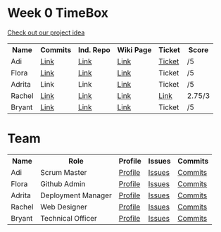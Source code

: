 # Week 0 TimeBox 

[Check out our project idea](https://github.com/adhithin/lab-kit/wiki)
<table>
  <tr>
    <th> Name </th>
    <th> Commits </th>
    <th> Ind. Repo </th>
    <th> Wiki Page </th>
    <th> Ticket </th> 
    <th> Score </th>
  </tr>
   <tr>
    <td> Adi </td>
     <td> <a href="https://github.com/adhithin/lab-kit/commits/master/README.md"> Link </a> </td>
     <td> <a href="https://github.com/adhithin/adi-personal"> Link </a> </td>
    <td><a href="https://github.com/nighthawkcoders/nighthawk_csa/wiki/Tri-2:-Tech-Talk-5-Data-Ops"> Link </a></td>
     <td> <a href="https://github.com/adhithin/adi-personal/issues/1"> Ticket </a> </td>
    <td> /5 </td>
  </tr>
  <tr>
    <td> Flora </td>
    <td> <a href="https://github.com/florayuan18/just-to-suffer/commits/main"> Link </a> </td>
    <td> <a href="https://github.com/florayuan18/just-to-suffer"> Link </a> </td>
    <td><a href="https://github.com/nighthawkcoders/nighthawk_csa/wiki/Tri-2:-Tech-Talk-5-Data-Ops"> Link </a></td>
    <td> Ticket </td>
    <td> /5 </td>
  </tr>
<tr>
    <td> Adrita </td>
    <td> Link </td>
    <td> Link </td>
    <td><a href="https://github.com/nighthawkcoders/nighthawk_csa/wiki/Tri-2:-Tech-Talk-5-Data-Ops"> Link </a></td>
    <td> Ticket </td>
    <td> /5 </td>
  </tr>
  <tr>
    <td> Rachel </td>
    <td> <a href="https://github.com/rachelklee/csa-datastructures/commits/main" > Link </td>
    <td> <a href="https://github.com/rachelklee/csa-datastructures"> Link </td>
    <td> <a href="https://github.com/rachelklee/csa-datastructures/wiki/Week-0"> Link </a></td>
    <td> <a href="https://github.com/rachelklee/csa-datastructures/issues/1"> Link </a></td>
    <td> 2.75/3 </td>
  </tr>
 <tr>
    <td> Bryant </td>
    <td><a href="https://github.com/HexaDrakon/why-am-i-here/commits/master">Link</a></td>
    <td><a href="https://github.com/HexaDrakon/why-am-i-here">Link</a></td>
    <td><a href="https://github.com/nighthawkcoders/nighthawk_csa/wiki/Tri-2:-Tech-Talk-5-Data-Ops"> Link </a></td>
    <td> Ticket </td>
    <td> /5 </td>
  </tr>
</table>


# Team

<table>
  <tr>
    <th>Name</th>
    <th>Role</th>
    <th>Profile</th>
    <th>Issues</th>
    <th>Commits</th>
  </tr>
  <tr>
    <td> Adi </td>
    <td> Scrum Master </td>
    <td><a href="https://github.com/jm1021" target="_blank">Profile</a></td>
    <td><a href="https://github.com/nighthawkcoders/nighthawk_csa/issues?q=assignee%3Ajm1021" target="_blank">Issues</a></td>
    <td><a href="https://github.com/nighthawkcoders/nighthawk_csa/commits?author=jm1021" target="_blank">Commits</a></td>
  </tr>
  <tr>
    <td> Flora </td>
    <td> Github Admin </td>
    <td><a href="https://github.com/jm1021" target="_blank">Profile</a></td>
    <td><a href="https://github.com/nighthawkcoders/nighthawk_csa/issues?q=assignee%3Ajm1021" target="_blank">Issues</a></td>
    <td><a href="https://github.com/nighthawkcoders/nighthawk_csa/commits?author=jm1021" target="_blank">Commits</a></td>
  </tr>
  <tr>
    <td> Adrita </td>
    <td> Deployment Manager </td>
    <td><a href="https://github.com/jm1021" target="_blank">Profile</a></td>
    <td><a href="https://github.com/nighthawkcoders/nighthawk_csa/issues?q=assignee%3Ajm1021" target="_blank">Issues</a></td>
    <td><a href="https://github.com/nighthawkcoders/nighthawk_csa/commits?author=jm1021" target="_blank">Commits</a></td>
  </tr>
  <tr>
    <td> Rachel </td>
    <td> Web Designer </td>
    <td><a href="https://github.com/jm1021" target="_blank">Profile</a></td>
    <td><a href="https://github.com/nighthawkcoders/nighthawk_csa/issues?q=assignee%3Ajm1021" target="_blank">Issues</a></td>
    <td><a href="https://github.com/nighthawkcoders/nighthawk_csa/commits?author=jm1021" target="_blank">Commits</a></td>
  </tr>
  <tr>
    <td> Bryant </td>
    <td> Technical Officer </td>
    <td><a href="https://github.com/jm1021" target="_blank">Profile</a></td>
    <td><a href="https://github.com/nighthawkcoders/nighthawk_csa/issues?q=assignee%3Ajm1021" target="_blank">Issues</a></td>
    <td><a href="https://github.com/nighthawkcoders/nighthawk_csa/commits?author=jm1021" target="_blank">Commits</a></td>
  </tr>
</table>

